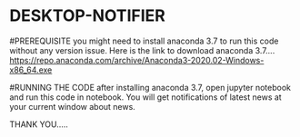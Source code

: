 # DESKTOP-NOTIFIER

#PREREQUISITE
    you might need to install anaconda 3.7 to run this code without any version issue. Here is the link to download anaconda 3.7....
    https://repo.anaconda.com/archive/Anaconda3-2020.02-Windows-x86_64.exe
    
#RUNNING THE CODE
    after installing anaconda 3.7, open jupyter notebook and run this code in notebook. You will get notifications of latest news at your       current window about news.


THANK YOU.....
